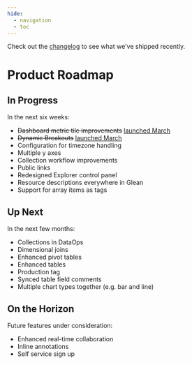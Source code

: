 ```yaml
---
hide:
  - navigation
  - toc
---
```


Check out the [changelog](../../changelog/) to see what we've shipped recently.

# Product Roadmap

## In Progress

In the next six weeks:

- <del>Dashboard metric tile improvements</del> <ins>[launched March](../changelog/2023_03_31.md#metric-tiles)</ins>
- <del>Dynamic Breakouts</del> <ins>[launched March](../changelog/2023_03_31.md#dynamic-breakouts)</ins>
- Configuration for timezone handling
- Multiple y axes
- Collection workflow improvements
- Public links
- Redesigned Explorer control panel
- Resource descriptions everywhere in Glean
- Support for array items as tags

## Up Next

In the next few months:

- Collections in DataOps
- Dimensional joins
- Enhanced pivot tables
- Enhanced tables
- Production tag
- Synced table field comments
- Multiple chart types together (e.g. bar and line)

## On the Horizon

Future features under consideration:

- Enhanced real-time collaboration
- Inline annotations
- Self service sign up
